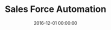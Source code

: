 ---
layout: inner
position: left
title: 'Sales Force Automation'
lead_text: 'Helped the team on the backend development and implement some features on the mobile app as well.'
tags: ['PHP', 'Yii 2', 'C#', 'Xamarin']
featured_image: '/img/posts/sfa.png'
date: 2016-12-01 00:00:00
categories: ['Backend Dev', 'Mobile Dev']
project_link: ''
button_icon: ''
button_text: ''
order: 12
visible: 1
company: 'Aditya Arta Abadi, PT'
---